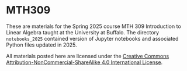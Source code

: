 # MTH309
These are materials for the Spring 2025 course MTH 309 Introduction to Linear Algebra taught at the University at Buffalo.
The directory `notebooks_2025` contained version of Jupyter notebooks and associated Python files updated in 2025.

All materials posted here are licensed under the [Creative Commons Attribution-NonCommercial-ShareAlike 4.0 International License](https://creativecommons.org/licenses/by-nc-sa/4.0/).
